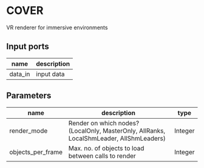 
# COVER
VR renderer for immersive environments

## Input ports
|name|description|
|-|-|
|data_in|input data|




## Parameters
|name|description|type|
|-|-|-|
|render_mode|Render on which nodes? (LocalOnly, MasterOnly, AllRanks, LocalShmLeader, AllShmLeaders)|Integer|
|objects_per_frame|Max. no. of objects to load between calls to render|Integer|
